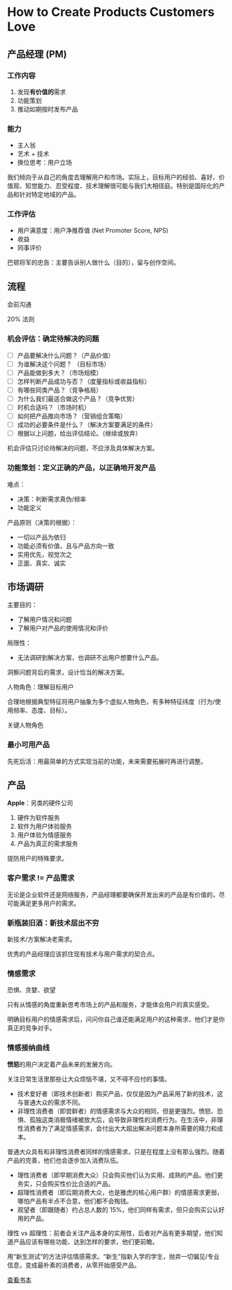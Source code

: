 # How to Create Products Customers Love

## 产品经理 \(PM\)

### 工作内容

1. 发现**有价值的**需求
2. 功能策划
3. 推动如期按时发布产品

### 能力

* 主人翁
* 艺术 + 技术
* 换位思考：用户立场

我们倾向于从自己的角度去理解用户和市场。实际上，目标用户的经验、喜好、价值观、知觉能力、忍受程度、技术理解很可能与我们大相径庭。特别是国际化的产品和针对特定地域的产品。

### 工作评估

* 用户满意度：用户净推荐值 \(Net Promoter Score, NPS\)
* 收益
* 同事评价



巴顿将军的忠告：主要告诉别人做什么（目的），留与创作空间。

## 流程

会前沟通

20% 法则

### 机会评估：确定待解决的问题

* [ ] 产品要解决什么问题？（产品价值）
* [ ] 为谁解决这个问题？ （目标市场）
* [ ] 产品能做到多大？（市场规模）
* [ ] 怎样判断产品成功与否？（度量指标或收益指标）
* [ ] 有哪些同类产品？（竞争格局）
* [ ] 为什么我们最适合做这个产品？（竞争优势）
* [ ] 时机合适吗？（市场时机）
* [ ] 如何把产品推向市场？（营销组合策略）
* [ ] 成功的必要条件是什么？（解决方案要满足的条件）
* [ ] 根据以上问题，给出评估结论。（继续或放弃）

机会评估只讨论待解决的问题，不应涉及具体解决方案。

### 功能策划：定义正确的产品，以正确地开发产品

难点：

* 决策：判断需求真伪/频率
* 功能定义

产品原则（决策的根据）：

* 一切以产品为依归
* 功能必须有价值，且与产品方向一致
* 实用优先，视觉次之
* 正面、真实、诚实

## 市场调研

主要目的：

* 了解用户情况和问题
* 了解用户对产品的使用情况和评价

局限性：

* 无法调研到解决方案，也调研不出用户想要什么产品。

洞察问题背后的需求，设计恰当的解决方案。

人物角色：理解目标用户

合理地根据典型特征将用户抽象为多个虚拟人物角色，有多种特征纬度（行为/使用频率、态度、目标）。

关键人物角色

### 最小可用产品

先死后活：用最简单的方式实现当前的功能，未来需要拓展时再进行调整。

## 产品

**Apple**：另类的硬件公司

1. 硬件为软件服务
2. 软件为用户体验服务
3. 用户体验为情感服务
4. 产品为真正的需求服务

提防用户的特殊要求。

### 客户需求 != 产品需求

无论是企业软件还是网络服务，产品经理都要确保开发出来的产品是有价值的，尽可能满足更多用户的需求。

### 新瓶装旧酒：新技术层出不穷

新技术/方案解决老需求。

优秀的产品经理应该抓住现有技术与用户需求的契合点。

### 情感需求

恐惧、贪婪、欲望

只有从情感的角度重新思考市场上的产品和服务，才能体会用户的真实感受。

明确目标用户的情感需求后，问问你自己谁还能满足用户的这种需求，他们才是你真正的竞争对手。

### 情感接纳曲线

**愤怒**的用户决定着产品未来的发展方向。

关注日常生活里那些让大众烦恼不堪，又不得不应付的事情。

* 技术爱好者（即技术创新者）购买产品，仅仅是因为产品采用了新的技术，这与普通大众的需求不同。
* 非理性消费者（即尝鲜者）的情感需求与大众的相同，但是更强烈。愤怒、恐惧、孤独这类消极情绪被放大后，会导致非理性的消费行为。在生活中，非理性消费者为了满足情感需求，会付出大大超出解决问题本身所需要的精力和成本。

普通大众具有和非理性消费者同样的情感需求，只是在程度上没有那么强烈。随着产品的完善，他们也会逐步加入消费队伍。

* 理性消费者（即早期消费大众）只会购买他们认为实用、成熟的产品。他们更务实，只会购买性价比合适的产品。
* 超理性消费者（即后期消费大众，也是雅虎的核心用户群）的情感需求更弱，哪怕产品有半点不合意，他们都不会掏钱。
* 观望者（即跟随者）约占总人数的 15%，他们同样有需求，但只会购买公认好用的产品。

理性 vs 超理性：前者会关注产品本身的实用性，后者对产品有更多期望，他们知道产品应该有哪些功能、达到怎样的要求，他们更前瞻。

用“新生测试”的方法评估情感需求。“新生”指新入学的学生，抛弃一切偏见/专业信息，变成最朴素的消费者，从零开始感受产品。



[查看书本](https://book.douban.com/subject/5914587/)

